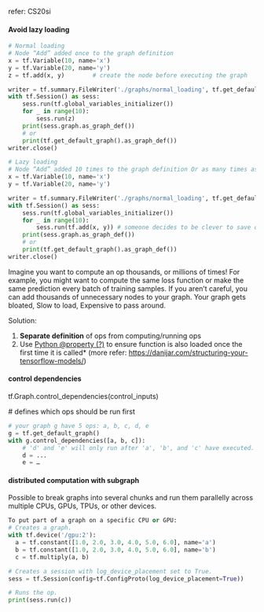 refer: CS20si



#### Avoid lazy loading

```python
# Normal loading
# Node “Add” added once to the graph definition
x = tf.Variable(10, name='x')
y = tf.Variable(20, name='y')
z = tf.add(x, y) 		# create the node before executing the graph

writer = tf.summary.FileWriter('./graphs/normal_loading', tf.get_default_graph())
with tf.Session() as sess:
	sess.run(tf.global_variables_initializer())
	for _ in range(10):
		sess.run(z)
    print(sess.graph.as_graph_def())
    # or
    print(tf.get_default_graph().as_graph_def())
writer.close()
```

```python
# Lazy loading
# Node “Add” added 10 times to the graph definition Or as many times as you want to compute z
x = tf.Variable(10, name='x')
y = tf.Variable(20, name='y')

writer = tf.summary.FileWriter('./graphs/normal_loading', tf.get_default_graph())
with tf.Session() as sess:
	sess.run(tf.global_variables_initializer())
	for _ in range(10):
		sess.run(tf.add(x, y)) # someone decides to be clever to save one line of code
    print(sess.graph.as_graph_def())
    # or
    print(tf.get_default_graph().as_graph_def())
writer.close()
```

Imagine you want to compute an op thousands, or millions of times! For example, you might want to compute the same loss function or make the same prediction every batch of training samples. If you aren’t careful, you can add thousands of unnecessary nodes to your graph. Your graph gets bloated, Slow to load, Expensive to pass around. 

Solution:

1. **Separate definition** of ops from computing/running ops 
2. Use <u>Python @property (?)</u> to ensure function is also loaded once the first time it is called* (more refer: https://danijar.com/structuring-your-tensorflow-models/)



#### control dependencies

tf.Graph.control_dependencies(control_inputs)

\# defines which ops should be run first

```python
# your graph g have 5 ops: a, b, c, d, e
g = tf.get_default_graph()
with g.control_dependencies([a, b, c]):
	# 'd' and 'e' will only run after 'a', 'b', and 'c' have executed.
	d = ...
	e = …
```



 

#### distributed computation with subgraph

Possible to break graphs into several chunks and run them parallelly across multiple CPUs, GPUs, TPUs, or other devices.

```python
To put part of a graph on a specific CPU or GPU:
# Creates a graph.
with tf.device('/gpu:2'):
  a = tf.constant([1.0, 2.0, 3.0, 4.0, 5.0, 6.0], name='a')
  b = tf.constant([1.0, 2.0, 3.0, 4.0, 5.0, 6.0], name='b')
  c = tf.multiply(a, b)

# Creates a session with log_device_placement set to True.
sess = tf.Session(config=tf.ConfigProto(log_device_placement=True))

# Runs the op.
print(sess.run(c))
```







